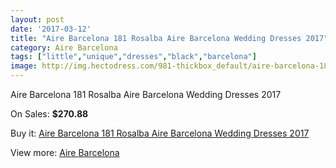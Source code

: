 ```yaml
---
layout: post
date: '2017-03-12'
title: "Aire Barcelona 181 Rosalba Aire Barcelona Wedding Dresses 2017"
category: Aire Barcelona
tags: ["little","unique","dresses","black","barcelona"]
image: http://img.hectodress.com/981-thickbox_default/aire-barcelona-181-rosalba-aire-barcelona-wedding-dresses-2013.jpg
---
```

Aire Barcelona 181 Rosalba Aire Barcelona Wedding Dresses 2017

On Sales: **$270.88**
<a href="https://www.hectodress.com/aire-barcelona/626-aire-barcelona-181-rosalba-aire-barcelona-wedding-dresses-2013.html"><amp-img layout="responsive" width="600" height="600" src="//img.hectodress.com/981-thickbox_default/aire-barcelona-181-rosalba-aire-barcelona-wedding-dresses-2013.jpg" alt="Aire Barcelona 181 Rosalba Aire Barcelona Wedding Dresses 2017 0" /></a>
<a href="https://www.hectodress.com/aire-barcelona/626-aire-barcelona-181-rosalba-aire-barcelona-wedding-dresses-2013.html"><amp-img layout="responsive" width="600" height="600" src="//img.hectodress.com/983-thickbox_default/aire-barcelona-181-rosalba-aire-barcelona-wedding-dresses-2013.jpg" alt="Aire Barcelona 181 Rosalba Aire Barcelona Wedding Dresses 2017 1" /></a>
<a href="https://www.hectodress.com/aire-barcelona/626-aire-barcelona-181-rosalba-aire-barcelona-wedding-dresses-2013.html"><amp-img layout="responsive" width="600" height="600" src="//img.hectodress.com/982-thickbox_default/aire-barcelona-181-rosalba-aire-barcelona-wedding-dresses-2013.jpg" alt="Aire Barcelona 181 Rosalba Aire Barcelona Wedding Dresses 2017 2" /></a>

Buy it: [Aire Barcelona 181 Rosalba Aire Barcelona Wedding Dresses 2017](https://www.hectodress.com/aire-barcelona/626-aire-barcelona-181-rosalba-aire-barcelona-wedding-dresses-2013.html "Aire Barcelona 181 Rosalba Aire Barcelona Wedding Dresses 2017")

View more: [Aire Barcelona](https://www.hectodress.com/7-aire-barcelona "Aire Barcelona")
